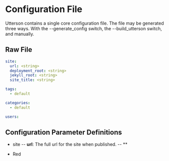 # Configuration File
Utterson contains a single core configuration file. The file may be generated
three ways. With the --generate_config switch, the --build_utterson
switch, and manually.

## Raw File
```yaml
site:
  url: <string>
  deployment_root: <string>
  jekyll_root: <string>
  site_title: <string>

tags:
  - default

categories:
  - default

users:
```

## Configuration Parameter Definitions
- site
-- **url**: The full url for the site when published.
-- **
*   Red